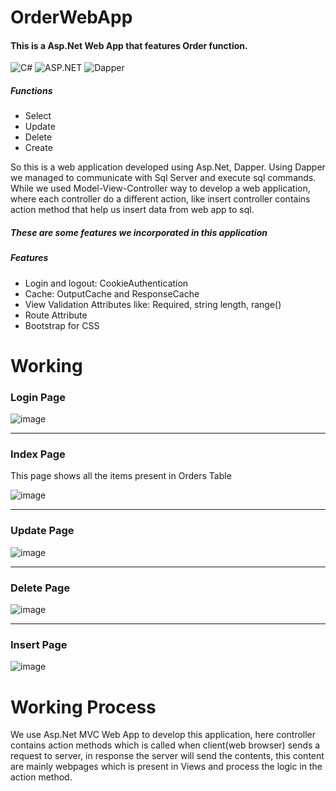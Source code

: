 # OrderWebApp
 <h4>This is a Asp.Net Web App that features Order function.</h4>
<div style="display: inline-block;">
    <img alt="C#" src="https://img.shields.io/badge/C%23-blue?style=for-the-badge&logo=C%23">
    <img alt="ASP.NET" src="https://img.shields.io/badge/Asp.Net-purple?style=for-the-badge&logo=.net">
    <img alt="Dapper" src="https://img.shields.io/badge/Dapper-green?style=for-the-badge">
</div>
 <h5>Functions</h5>
 <ul>
  <li>Select</li>
  <li>Update</li>
  <li>Delete</li>
  <li>Create</li>
 </ul>

 <p>So this is a web application developed using Asp.Net, Dapper. Using Dapper we managed to communicate with Sql Server and execute sql commands. While we used Model-View-Controller way to develop a web application, where each controller do a different action, like insert controller contains action method that help us insert data from web app to sql.</p>


<h5>These are some features we incorporated in this application</h5>
<h5>Features</h5>
 <ul>
  <li>Login and logout: CookieAuthentication</li>
  <li>Cache: OutputCache and ResponseCache</li>
  <li>View Validation Attributes like: Required, string length, range()</li>
  <li>Route Attribute</li>
  <li>Bootstrap for CSS</li>
 </ul>

# Working
<h3>Login Page</h3>

![image](https://github.com/RamaSubramanianT/OrderWebApp/assets/109201625/8ce42f17-6ea6-48c0-85bc-701909da108e)

<hr>
<h3>Index Page</h3>
<p>This page shows all the items present in Orders Table</p>

![image](https://github.com/RamaSubramanianT/OrderWebApp/assets/109201625/072c380d-f643-4279-9b99-5d6f7e0b6a37)

<hr>
<h3>Update Page</h3>

![image](https://github.com/RamaSubramanianT/OrderWebApp/assets/109201625/bffa4718-c17f-4ad9-aea2-4425c769d6b2)

<hr>
<h3>Delete Page</h3>

![image](https://github.com/RamaSubramanianT/OrderWebApp/assets/109201625/7b2c26a5-c809-4e01-986c-616b267e701e)

<hr>
<h3>Insert Page</h3>

![image](https://github.com/RamaSubramanianT/OrderWebApp/assets/109201625/d3a2d52c-bfe3-4004-bebe-4cb5c4594910)

# Working Process
<p>We use Asp.Net MVC Web App to develop this application, here controller contains action methods which is called when client(web browser) sends a request to server, in response the server will send the contents, this content are mainly webpages which is present in Views and process the logic in the action method.</p>


